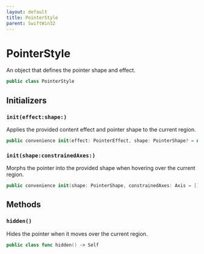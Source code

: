 ```yaml
---
layout: default
title: PointerStyle
parent: SwiftWin32
---
```

# PointerStyle

An object that defines the pointer shape and effect.

``` swift
public class PointerStyle 
```

## Initializers

### `init(effect:shape:)`

Applies the provided content effect and pointer shape to the current
region.

``` swift
public convenience init(effect: PointerEffect, shape: PointerShape? = nil) 
```

### `init(shape:constrainedAxes:)`

Morphs the pointer into the provided shape when hovering over the current
region.

``` swift
public convenience init(shape: PointerShape, constrainedAxes: Axis = []) 
```

## Methods

### `hidden()`

Hides the pointer when it moves over the current region.

``` swift
public class func hidden() -> Self 
```
